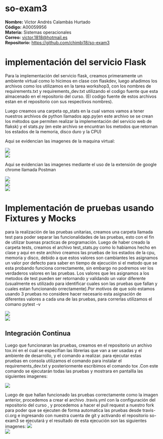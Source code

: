 # so-exam3

**Nombre:** Victor Andrés Calambás Hurtado    
**Código:** A00059956   
**Materia:** Sistemas operacionales  
**Correo:** victor.1818@hotmail.es   
**Repositorio:** https://github.com/chimbi18/so-exam3

# implementación del servicio Flask

Para la implementación del servicio flask, creamos primeramente un ambiente virtual como lo hicimos en clase con flaskdev, luego añadimos los archivos como los utilizamos en la tarea workshop3, con los nombres de requirements.txt y requirements_dev.txt utilizando el codigo fuente que esta almacenado en el repositorio del curso.  (El codigo fuente de estos archivos estan en el repositorio con sus respectivos nombres).

Luego creamos una carpeta op_stats en la cual vamos vamos a tener nuestros archivos de python llamados app.py(en este archivo se se crean los métodos que permiten realizar la implementación del servicio web de flaksk) y el stats.py (en este archivo se encuntran los metodos que retornan los estados de la memoria, disco duro y la CPU)

Aqui se evidencian las imagenes de la maquina virtual:

![](/mv1.png)    
![](/mv.png)    

Aqui se evidencian las imagenes mediante el uso de la extensión de google chrome llamada Postman

![](/postman1.png)    
![](/postman2.png)    
![](/postman3.png)    
 



# Implementación de pruebas usando Fixtures y Mocks

para la realización de las pruebas unitarias, creamos una carpeta llamada test para poder separar las funcionalidades de las pruebas, esto con el fin de utilizar buenas practicas de programación. Luego de haber creado la carpeta tests, creamos el archivo test_stats.py como lo habiamos hecho en clase y aqui en este archivo creamos las pruebas de los estados de la cpu, memoria y disco, debido a que estos valores son cambiantes les asignamos un valor por defecto para saber en tiempo de ejecución si el metodo que se esta probando funciona correctamente, sin embargo no podremos ver los verdaderos valores en las pruebas. Los valores que les asignamos a los metodos de test pueden ser retornando y validando un valor diferente (usualmente es utilizado para identificar cuales son las pruebas que fallan y cuales estan funcionando orrectamente).Por motivos de que solo estamos usando 3 pruebas no considere hacer necesario esta asignación de diferentes valores a cada una de las pruebas, 
para correrlas utilizamos el comano pytest -v

![](/prueba_pytest1.png)    
![](/prueba_pytest.png) 


## Integración Continua

Luego que funcionaran las pruebas, creamos en el repositorio un archivo tox.ini en el cual se especifian las librerias que van a ser usadas y el ambiente de desarrollo, y el comando a realizar. para ejecutar estas pruebas en consola utilizamos el comando para instalar el requirements_dev.txt y posteriormente escribimos el comando tox .Con este comando se ejecutarán todas las pruebas y mostrara en pantallla las siguientes imagenes:

![](/pruba_tox.png) 

Luego de que hallan funcionado las pruebas correctamente como la imagen anterior, procedemos a crear el archivo .travis.yml con la configuración del repositorio del curso , y procedemos a hacer el pull request a nuestro fork para poder que se ejecuten de forma automatica las pruebas desde travis-ci.org e ingresando con nuestra cuenta de git y activando el repositorio so-exam3 se ejecutará y el resultado de esta ejecución son las siguientes imagenes:
![](/travis_1.png)  
![](/travis_2.png) 
